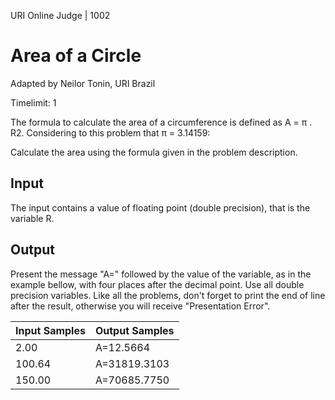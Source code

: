 URI Online Judge | 1002

# Area of a Circle

Adapted by Neilor Tonin, URI  Brazil

Timelimit: 1

The formula to calculate the area of a circumference is defined as A = π . R2. Considering to this problem that π = 3.14159:

Calculate the area using the formula given in the problem description.

## Input

The input contains a value of floating point (double precision), that is the variable R.

## Output

Present the message "A=" followed by the value of the variable, as in the example bellow, with four places after the decimal point. Use all double precision variables. Like all the problems, don't forget to print the end of line after the result, otherwise you will receive "Presentation Error".

Input Samples	|Output Samples
|-|-|
2.00|A=12.5664
100.64|A=31819.3103
150.00|A=70685.7750